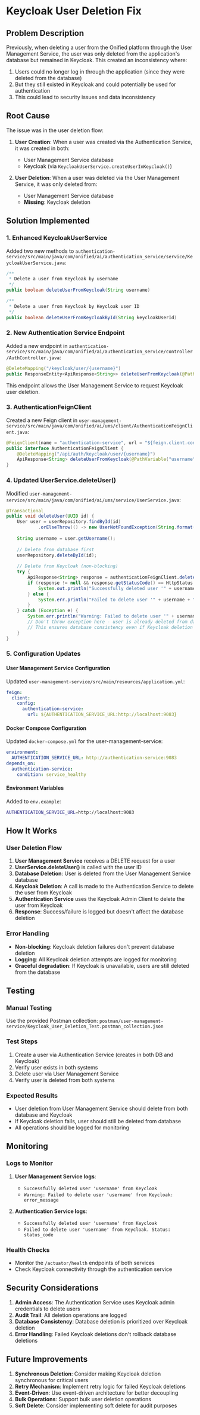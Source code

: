 # Keycloak User Deletion Fix

## Problem Description

Previously, when deleting a user from the Onified platform through the User Management Service, the user was only deleted from the application's database but remained in Keycloak. This created an inconsistency where:

1. Users could no longer log in through the application (since they were deleted from the database)
2. But they still existed in Keycloak and could potentially be used for authentication
3. This could lead to security issues and data inconsistency

## Root Cause

The issue was in the user deletion flow:

1. **User Creation**: When a user was created via the Authentication Service, it was created in both:
   - User Management Service database
   - Keycloak (via `KeycloakUserService.createUserInKeycloak()`)

2. **User Deletion**: When a user was deleted via the User Management Service, it was only deleted from:
   - User Management Service database
   - **Missing**: Keycloak deletion

## Solution Implemented

### 1. Enhanced KeycloakUserService

Added two new methods to `authentication-service/src/main/java/com/onified/ai/authentication_service/service/KeycloakUserService.java`:

```java
/**
 * Delete a user from Keycloak by username
 */
public boolean deleteUserFromKeycloak(String username)

/**
 * Delete a user from Keycloak by Keycloak user ID
 */
public boolean deleteUserFromKeycloakById(String keycloakUserId)
```

### 2. New Authentication Service Endpoint

Added a new endpoint in `authentication-service/src/main/java/com/onified/ai/authentication_service/controller/AuthController.java`:

```java
@DeleteMapping("/keycloak/user/{username}")
public ResponseEntity<ApiResponse<String>> deleteUserFromKeycloak(@PathVariable String username)
```

This endpoint allows the User Management Service to request Keycloak user deletion.

### 3. AuthenticationFeignClient

Created a new Feign client in `user-management-service/src/main/java/com/onified/ai/ums/client/AuthenticationFeignClient.java`:

```java
@FeignClient(name = "authentication-service", url = "${feign.client.config.authentication-service.url}")
public interface AuthenticationFeignClient {
    @DeleteMapping("/api/auth/keycloak/user/{username}")
    ApiResponse<String> deleteUserFromKeycloak(@PathVariable("username") String username);
}
```

### 4. Updated UserService.deleteUser()

Modified `user-management-service/src/main/java/com/onified/ai/ums/service/UserService.java`:

```java
@Transactional
public void deleteUser(UUID id) {
    User user = userRepository.findById(id)
            .orElseThrow(() -> new UserNotFoundException(String.format(ErrorConstants.USER_NOT_FOUND, id)));
    
    String username = user.getUsername();
    
    // Delete from database first
    userRepository.deleteById(id);
    
    // Delete from Keycloak (non-blocking)
    try {
        ApiResponse<String> response = authenticationFeignClient.deleteUserFromKeycloak(username);
        if (response != null && response.getStatusCode() == HttpStatus.OK.value()) {
            System.out.println("Successfully deleted user '" + username + "' from Keycloak");
        } else {
            System.err.println("Failed to delete user '" + username + "' from Keycloak. Response: " + response);
        }
    } catch (Exception e) {
        System.err.println("Warning: Failed to delete user '" + username + "' from Keycloak: " + e.getMessage());
        // Don't throw exception here - user is already deleted from database
        // This ensures database consistency even if Keycloak deletion fails
    }
}
```

### 5. Configuration Updates

#### User Management Service Configuration

Updated `user-management-service/src/main/resources/application.yml`:

```yaml
feign:
  client:
    config:
      authentication-service:
        url: ${AUTHENTICATION_SERVICE_URL:http://localhost:9083}
```

#### Docker Compose Configuration

Updated `docker-compose.yml` for the user-management-service:

```yaml
environment:
  AUTHENTICATION_SERVICE_URL: http://authentication-service:9083
depends_on:
  authentication-service:
    condition: service_healthy
```

#### Environment Variables

Added to `env.example`:

```bash
AUTHENTICATION_SERVICE_URL=http://localhost:9083
```

## How It Works

### User Deletion Flow

1. **User Management Service** receives a DELETE request for a user
2. **UserService.deleteUser()** is called with the user ID
3. **Database Deletion**: User is deleted from the User Management Service database
4. **Keycloak Deletion**: A call is made to the Authentication Service to delete the user from Keycloak
5. **Authentication Service** uses the Keycloak Admin Client to delete the user from Keycloak
6. **Response**: Success/failure is logged but doesn't affect the database deletion

### Error Handling

- **Non-blocking**: Keycloak deletion failures don't prevent database deletion
- **Logging**: All Keycloak deletion attempts are logged for monitoring
- **Graceful degradation**: If Keycloak is unavailable, users are still deleted from the database

## Testing

### Manual Testing

Use the provided Postman collection: `postman/user-management-service/Keycloak_User_Deletion_Test.postman_collection.json`

### Test Steps

1. Create a user via Authentication Service (creates in both DB and Keycloak)
2. Verify user exists in both systems
3. Delete user via User Management Service
4. Verify user is deleted from both systems

### Expected Results

- User deletion from User Management Service should delete from both database and Keycloak
- If Keycloak deletion fails, user should still be deleted from database
- All operations should be logged for monitoring

## Monitoring

### Logs to Monitor

1. **User Management Service logs**:
   - `Successfully deleted user 'username' from Keycloak`
   - `Warning: Failed to delete user 'username' from Keycloak: error_message`

2. **Authentication Service logs**:
   - `Successfully deleted user 'username' from Keycloak`
   - `Failed to delete user 'username' from Keycloak. Status: status_code`

### Health Checks

- Monitor the `/actuator/health` endpoints of both services
- Check Keycloak connectivity through the authentication service

## Security Considerations

1. **Admin Access**: The Authentication Service uses Keycloak admin credentials to delete users
2. **Audit Trail**: All deletion operations are logged
3. **Database Consistency**: Database deletion is prioritized over Keycloak deletion
4. **Error Handling**: Failed Keycloak deletions don't rollback database deletions

## Future Improvements

1. **Synchronous Deletion**: Consider making Keycloak deletion synchronous for critical users
2. **Retry Mechanism**: Implement retry logic for failed Keycloak deletions
3. **Event-Driven**: Use event-driven architecture for better decoupling
4. **Bulk Operations**: Support bulk user deletion operations
5. **Soft Delete**: Consider implementing soft delete for audit purposes 